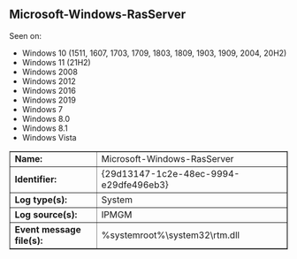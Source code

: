 ## Microsoft-Windows-RasServer

Seen on:
* Windows 10 (1511, 1607, 1703, 1709, 1803, 1809, 1903, 1909, 2004, 20H2)
* Windows 11 (21H2)
* Windows 2008
* Windows 2012
* Windows 2016
* Windows 2019
* Windows 7
* Windows 8.0
* Windows 8.1
* Windows Vista

<table border="1" class="docutils">
  <tbody>
    <tr>
      <td><b>Name:</b></td>
      <td>Microsoft-Windows-RasServer</td>
    </tr>
    <tr>
      <td><b>Identifier:</b></td>
      <td>{29d13147-1c2e-48ec-9994-e29dfe496eb3}</td>
    </tr>
    <tr>
      <td><b>Log type(s):</b></td>
      <td>System</td>
    </tr>
    <tr>
      <td><b>Log source(s):</b></td>
      <td>IPMGM</td>
    </tr>
    <tr>
      <td><b>Event message file(s):</b></td>
      <td>%systemroot%\system32\rtm.dll</td>
    </tr>
  </tbody>
</table>

&nbsp;


